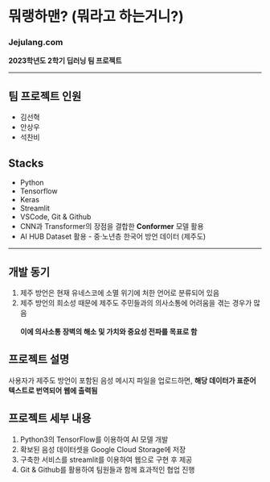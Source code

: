 # 뭐랭하맨? (뭐라고 하는거니?)
### Jejulang.com
**2023학년도 2학기 딥러닝 팀 프로젝트**

---

## 팀 프로젝트 인원
- 김선혁
- 안상우
- 석찬비

## Stacks
- Python
- Tensorflow
- Keras
- Streamlit
- VSCode, Git & Github
- CNN과 Transformer의 장점을 결합한 **Conformer** 모델 활용
- AI HUB Dataset 활용 - 중·노년층 한국어 방언 데이터 (제주도)

---

## 개발 동기
1. 제주 방언은 현재 유네스코에 소멸 위기에 처한 언어로 분류되어 있음
2. 제주 방언의 희소성 때문에 제주도 주민들과의 의사소통에 어려움을 겪는 경우가 많음<br><br>
**이에 의사소통 장벽의 해소 및 가치와 중요성 전파를 목표로 함**

## 프로젝트 설명
사용자가 제주도 방언이 포함된 음성 메시지 파일을 업로드하면, **해당 데이터가 표준어 텍스트로 번역되어 웹에 출력됨**

## 프로젝트 세부 내용
1. Python3의 TensorFlow를 이용하여 AI 모델 개발
2. 확보된 음성 데이터셋을 Google Cloud Storage에 저장
3. 구축한 서비스를 streamlit를 이용하여 웹으로 구현 후 제공
4. Git & Github를 활용하여 팀원들과 함께 효과적인 협업 진행
